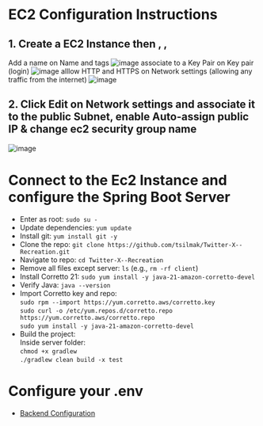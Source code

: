 # EC2 Configuration Instructions

## 1. Create a EC2 Instance then , , 
Add a name on Name and tags 
![image](https://github.com/user-attachments/assets/fec3d966-eae9-47bc-9cb5-002854ca4202)
associate to a Key Pair on Key pair (login) 
![image](https://github.com/user-attachments/assets/9d0e6073-d88f-479c-8dd1-b976f7394aa9)
alllow HTTP and HTTPS on Network settings (allowing any traffic from the internet)
![image](https://github.com/user-attachments/assets/5adf5826-f39c-48bd-a9ad-8001fcd25730)

## 2. Click Edit on Network settings and associate it to the public Subnet, enable Auto-assign public IP & change ec2 security group name 

![image](https://github.com/user-attachments/assets/9ed3638d-7765-4502-acc1-1bae8fa7db83)


# Connect to the Ec2 Instance and configure the Spring Boot Server
- Enter as root: `sudo su -`
- Update dependencies: `yum update`
- Install git: `yum install git -y`
- Clone the repo: `git clone https://github.com/tsilmak/Twitter-X--Recreation.git`
- Navigate to repo: `cd Twitter-X--Recreation`
- Remove all files except server: `ls` (e.g., `rm -rf client`)
- Install Corretto 21: `sudo yum install -y java-21-amazon-corretto-devel`
- Verify Java: `java --version`
- Import Corretto key and repo:  
  `sudo rpm --import https://yum.corretto.aws/corretto.key`  
  `sudo curl -o /etc/yum.repos.d/corretto.repo https://yum.corretto.aws/corretto.repo`  
  `sudo yum install -y java-21-amazon-corretto-devel`
- Build the project:  
  Inside server folder:  
  `chmod +x gradlew`  
  `./gradlew clean build -x test`
  
# Configure your .env
- [Backend Configuration](../server/README.md)


